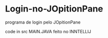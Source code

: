 # Login-no-JOpitionPane
programa de login pelo JOpitionPane

code in src MAIN.JAVA
feito no INNTELLIJ
